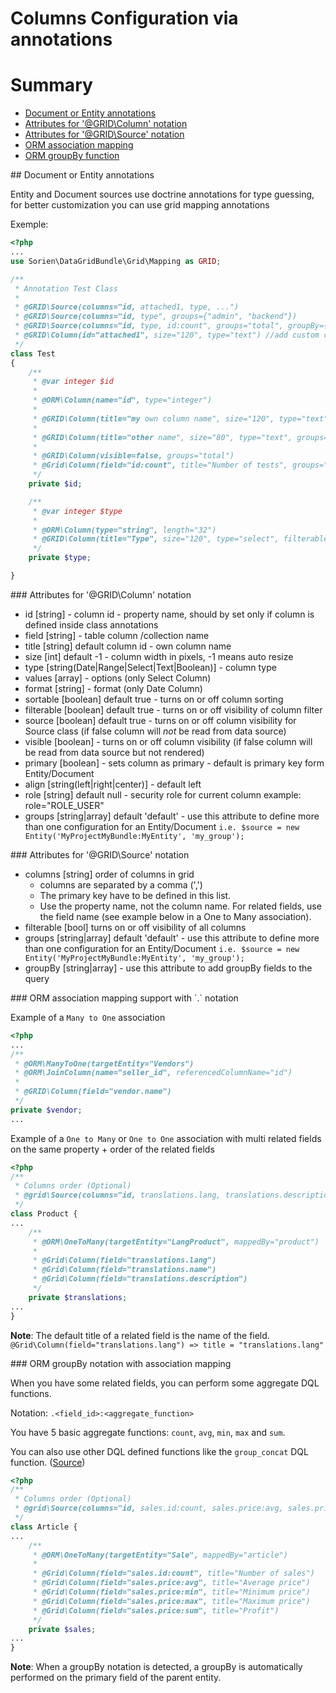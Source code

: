 Columns Configuration via annotations
===========
# Summary

 * [Document or Entity annotations](#usage)
 * [Attributes for '@GRID\Column' notation](#column_attributes)
 * [Attributes for '@GRID\Source' notation](#source_attributes)
 * [ORM association mapping](#orm_associations)
 * [ORM groupBy function](#orm_groupby)

<a name="usage"/>
## Document or Entity annotations

Entity and Document sources use doctrine annotations for type guessing, for better customization you can use grid mapping annotations

Exemple:
```php
<?php
...
use Sorien\DataGridBundle\Grid\Mapping as GRID;

/**
 * Annotation Test Class
 *
 * @GRID\Source(columns="id, attached1, type, ...")
 * @GRID\Source(columns="id, type", groups={"admin", "backend"})
 * @GRID\Source(columns="id, type, id:count", groups="total", groupBy={"type"})
 * @GRID\Column(id="attached1", size="120", type="text") //add custom column to grid, id has to be specified
 */
class Test
{
    /**
     * @var integer $id
     *
     * @ORM\Column(name="id", type="integer")
	 *
     * @GRID\Column(title="my own column name", size="120", type="text")
	 *
	 * @GRID\Column(title="other name", size="80", type="text", groups={"admin", "backend"})
	 *
	 * @GRID\Column(visible=false, groups="total")
	 * @Grid\Column(field="id:count", title="Number of tests", groups="total")
     */
    private $id;

    /**
     * @var integer $type
     *
     * @ORM\Column(type="string", length="32")
     * @GRID\Column(title="Type", size="120", type="select", filterable=false, values={"type1"="Type 1","type2"="Type 2"}, groups={"default", "admin", "backend", "total"})
     */
    private $type;

}
```
<a name="column_attributes"/>
### Attributes for '@GRID\Column' notation

 - id [string] - column id - property name, should by set only if column is defined inside class annotations
 - field [string] - table column /collection name
 - title [string] default column id - own column name
 - size [int] default -1 - column width in pixels, -1 means auto resize
 - type [string(Date|Range|Select|Text|Boolean)] - column type 
 - values [array] - options (only Select Column)
 - format [string] - format (only Date Column)
 - sortable [boolean] default true - turns on or off column sorting
 - filterable [boolean] default true - turns on or off visibility of column filter
 - source [boolean] default true - turns on or off column visibility for Source class (if false column will *not* be read from data source)
 - visible [boolean] -  turns on or off column visibility (if false column will be read from data source but not rendered)
 - primary [boolean] - sets column as primary - default is primary key form Entity/Document
 - align [string(left|right|center)] - default left
 - role [string] default null - security role for current column example: role="ROLE_USER"
 - groups [string|array] default 'default' - use this attribute to define more than one configuration for an Entity/Document
			`i.e. $source = new Entity('MyProjectMyBundle:MyEntity', 'my_group');`

<a name="source_attributes"/>
### Attributes for '@GRID\Source' notation

 - columns [string] order of columns in grid 
    - columns are separated by a comma (',')
    - The primary key have to be defined in this list.
    - Use the property name, not the column name. For related fields, use the field name (see example below in a One to Many association).
 - filterable [bool] turns on or off visibility of all columns
 - groups [string|array] default 'default' - use this attribute to define more than one configuration for an Entity/Document
			`i.e. $source = new Entity('MyProjectMyBundle:MyEntity', 'my_group');`
 - groupBy [string|array] - use this attribute to add groupBy fields to the query

<a name="orm_associations"/>
### ORM association mapping support with `.` notation

Example of a `Many to One` association

```php
<?php
...
/**
 * @ORM\ManyToOne(targetEntity="Vendors")
 * @ORM\JoinColumn(name="seller_id", referencedColumnName="id")
 *
 * @GRID\Column(field="vendor.name")
 */
private $vendor;
...
```

Example of a `One to Many` or `One to One` association with multi related fields on the same property + order of the related fields

```php
<?php
/**
 * Columns order (Optional)
 * @grid\Source(columns="id, translations.lang, translations.description, reference, translations.name")
 */
class Product {
...
    /**
     * @ORM\OneToMany(targetEntity="LangProduct", mappedBy="product")
     * 
     * @Grid\Column(field="translations.lang")
     * @Grid\Column(field="translations.name")
     * @Grid\Column(field="translations.description")
     */
    private $translations;    
...
}
```

**Note**: The default title of a related field is the name of the field.
`@Grid\Column(field="translations.lang") => title = "translations.lang"`

<a name="orm_groupby"/>
### ORM groupBy notation with association mapping

When you have some related fields, you can perform some aggregate DQL functions.

Notation: `.<field_id>:<aggregate_function>`

You have 5 basic aggregate functions: `count`, `avg`, `min`, `max` and `sum`.

You can also use other DQL defined functions like the `group_concat` DQL function. ([Source](https://github.com/beberlei/DoctrineExtensions/blob/master/lib/DoctrineExtensions/Query/Mysql/GroupConcat.php))

```php
<?php
/**
 * Columns order (Optional)
 * @grid\Source(columns="id, sales.id:count, sales.price:avg, sales.price:min, sales.price:max, sales.price:sum")
 */
class Article {
...
    /**
     * @ORM\OneToMany(targetEntity="Sale", mappedBy="article")
     * 
     * @Grid\Column(field="sales.id:count", title="Number of sales")
     * @Grid\Column(field="sales.price:avg", title="Average price")
     * @Grid\Column(field="sales.price:min", title="Minimum price")
	 * @Grid\Column(field="sales.price:max", title="Maximum price")
	 * @Grid\Column(field="sales.price:sum", title="Profit")
     */
    private $sales;    
...
}
```

**Note**: When a groupBy notation is detected, a groupBy is automatically performed on the primary field of the parent entity.
